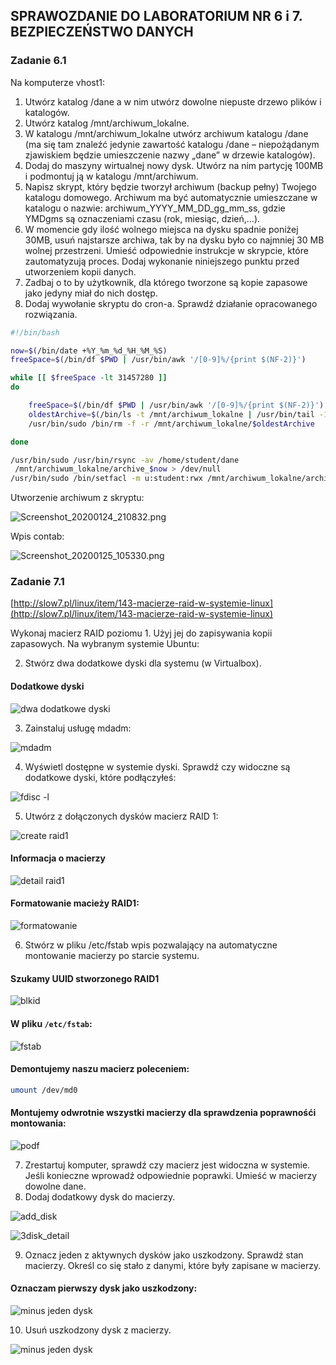 ## SPRAWOZDANIE DO LABORATORIUM NR 6 i 7. BEZPIECZEŃSTWO DANYCH

### Zadanie 6.1

Na komputerze vhost1:

1. Utwórz katalog /dane a w nim utwórz dowolne niepuste drzewo plików i katalogów.
2. Utwórz katalog /mnt/archiwum_lokalne.
3. W katalogu /mnt/archiwum_lokalne utwórz archiwum katalogu /dane (ma się tam znaleźć jedynie zawartość katalogu /dane – niepożądanym zjawiskiem będzie umieszczenie nazwy „dane” w drzewie katalogów).
4. Dodaj do maszyny wirtualnej nowy dysk. Utwórz na nim partycję 100MB i podmontuj ją w katalogu /mnt/archiwum.
5. Napisz skrypt, który będzie tworzył archiwum (backup pełny) Twojego katalogu domowego. Archiwum ma być automatycznie umieszczane w katalogu o nazwie: archiwum_YYYY_MM_DD_gg_mm_ss, gdzie YMDgms są oznaczeniami czasu (rok, miesiąc, dzień,…).
6. W momencie gdy ilość wolnego miejsca na dysku spadnie poniżej 30MB, usuń najstarsze archiwa, tak by na dysku było co najmniej 30 MB wolnej przestrzeni. Umieść odpowiednie instrukcje w skrypcie, które zautomatyzują proces. Dodaj wykonanie niniejszego punktu przed utworzeniem kopii danych.
7. Zadbaj o to by użytkownik, dla którego tworzone są kopie zapasowe jako jedyny miał do nich dostęp.
8. Dodaj wywołanie skryptu do cron-a. Sprawdź działanie opracowanego rozwiązania. 

```bash
#!/bin/bash

now=$(/bin/date +%Y_%m_%d_%H_%M_%S)
freeSpace=$(/bin/df $PWD | /usr/bin/awk '/[0-9]%/{print $(NF-2)}')

while [[ $freeSpace -lt 31457280 ]]
do

    freeSpace=$(/bin/df $PWD | /usr/bin/awk '/[0-9]%/{print $(NF-2)}')
    oldestArchive=$(/bin/ls -t /mnt/archiwum_lokalne | /usr/bin/tail -1)
    /usr/bin/sudo /bin/rm -f -r /mnt/archiwum_lokalne/$oldestArchive

done

/usr/bin/sudo /usr/bin/rsync -av /home/student/dane
 /mnt/archiwum_lokalne/archive_$now > /dev/null
/usr/bin/sudo /bin/setfacl -m u:student:rwx /mnt/archiwum_lokalne/archive_$now
```

Utworzenie archiwum z skryptu:

![Screenshot_20200124_210832.png](md/BSI/lab/lab6,7/src/Screenshot_20200124_210832.png)

Wpis contab:

![Screenshot_20200125_105330.png](md/BSI/lab/lab6,7/src/Screenshot_20200125_105330.png)

### Zadanie 7.1

[http://slow7.pl/linux/item/143-macierze-raid-w-systemie-linux](http://slow7.pl/linux/item/143-macierze-raid-w-systemie-linux)

Wykonaj macierz RAID poziomu 1. Użyj jej do zapisywania kopii zapasowych. Na wybranym systemie Ubuntu:

2. Stwórz dwa dodatkowe dyski dla systemu (w Virtualbox).

#### Dodatkowe dyski

![dwa dodatkowe dyski](md/BSI/lab/lab6,7/src/dwa_dodatkowe_dyski.png)

3. Zainstaluj usługę mdadm:

![mdadm](md/BSI/lab/lab6,7/src/Screenshot_20200125_112801.png)

4. Wyświetl dostępne w systemie dyski. Sprawdź czy widoczne są dodatkowe dyski, które podłączyłeś:

![fdisc -l](md/BSI/lab/lab6,7/src/fdisc.png)

5. Utwórz z dołączonych dysków macierz RAID 1:

![create raid1](md/BSI/lab/lab6,7/src/create_raid1.png)

#### Informacja o macierzy

![detail raid1](md/BSI/lab/lab6,7/src/detail_raid1.png)

#### Formatowanie macieży RAID1:

![formatowanie](md/BSI/lab/lab6,7/src/formatowanie.png)

6. Stwórz w pliku /etc/fstab wpis pozwalający na automatyczne montowanie macierzy po starcie systemu.

#### Szukamy UUID stworzonego RAID1

![blkid](md/BSI/lab/lab6,7/src/blkid.png)

#### W pliku `/etc/fstab`:

![fstab](md/BSI/lab/lab6,7/src/fstab.png)

#### Demontujemy naszu macierz poleceniem:

```bash
umount /dev/md0
```

#### Montujemy odwrotnie wszystki macierzy dla sprawdzenia poprawnośći montowania:

![podf](md/BSI/lab/lab6,7/src/podf.png)

7. Zrestartuj komputer, sprawdź czy macierz jest widoczna w systemie. Jeśli konieczne wprowadź odpowiednie poprawki. Umieść w macierzy dowolne dane.
8. Dodaj dodatkowy dysk do macierzy.

![add_disk](md/BSI/lab/lab6,7/src/add_disk.png)

![3disk_detail](md/BSI/lab/lab6,7/src/3disk_detail.png)

9. Oznacz jeden z aktywnych dysków jako uszkodzony. Sprawdź stan macierzy. Określ co się stało z danymi, które były zapisane w macierzy.

#### Oznaczam pierwszy dysk jako uszkodzony:

![minus jeden dysk](md/BSI/lab/lab6,7/src/m1d.png)

10. Usuń uszkodzony dysk z macierzy.

![minus jeden dysk](md/BSI/lab/lab6,7/src/m1dh.png)

